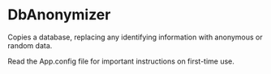 # DbAnonymizer
Copies a database, replacing any identifying information with anonymous or random data.

Read the App.config file for important instructions on first-time use.
